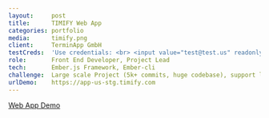 ```yaml
---
layout:     post
title:      TIMIFY Web App
categories: portfolio
media:      timify.png
client:     TerminApp GmbH
testCreds:  'Use credentials: <br> <input value="test@test.us" readonly> <input value="1234test" readonly>'
role:       Front End Developer, Project Lead
tech:       Ember.js Framework, Ember-cli
challenge:  Large scale Project (5k+ commits, huge codebase), support legacy code, evolution migration, SVG components, custom addons
urlDemo:    https://app-us-stg.timify.com
---
```


[Web App Demo](https://app-us-stg.timify.com) 
